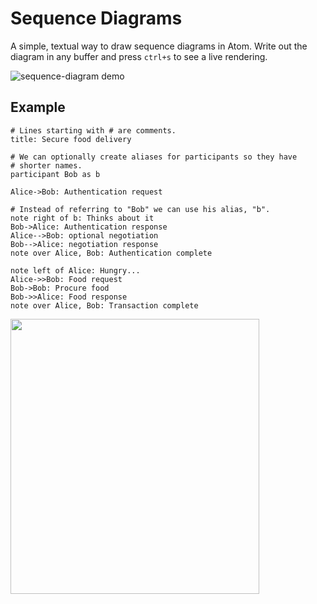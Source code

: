 # Sequence Diagrams
A simple, textual way to draw sequence diagrams in Atom. Write
out the diagram in any buffer and press `ctrl+s` to see a live
rendering.

![sequence-diagram demo](http://sharvil.nanavati.net/projects/img/sequence-diagram-demo.gif)

## Example
```
# Lines starting with # are comments.
title: Secure food delivery

# We can optionally create aliases for participants so they have
# shorter names.
participant Bob as b

Alice->Bob: Authentication request

# Instead of referring to "Bob" we can use his alias, "b".
note right of b: Thinks about it
Bob->Alice: Authentication response
Alice-->Bob: optional negotiation
Bob-->Alice: negotiation response
note over Alice, Bob: Authentication complete

note left of Alice: Hungry...
Alice->>Bob: Food request
Bob->Bob: Procure food
Bob->>Alice: Food response
note over Alice, Bob: Transaction complete
```

<img src="http://sharvil.nanavati.net/projects/img/sequence-diagram-sample.png" width="398" height="440">
